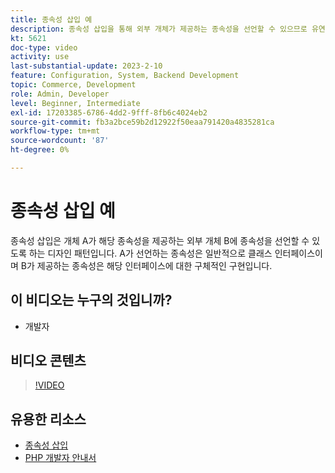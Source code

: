 ```yaml
---
title: 종속성 삽입 예
description: 종속성 삽입을 통해 외부 개체가 제공하는 종속성을 선언할 수 있으므로 유연성 및 모듈성이 향상됩니다.
kt: 5621
doc-type: video
activity: use
last-substantial-update: 2023-2-10
feature: Configuration, System, Backend Development
topic: Commerce, Development
role: Admin, Developer
level: Beginner, Intermediate
exl-id: 17203385-6786-4dd2-9fff-8fb6c4024eb2
source-git-commit: fb3a2bce59b2d12922f50eaa791420a4835281ca
workflow-type: tm+mt
source-wordcount: '87'
ht-degree: 0%

---
```


# 종속성 삽입 예

종속성 삽입은 개체 A가 해당 종속성을 제공하는 외부 개체 B에 종속성을 선언할 수 있도록 하는 디자인 패턴입니다. A가 선언하는 종속성은 일반적으로 클래스 인터페이스이며 B가 제공하는 종속성은 해당 인터페이스에 대한 구체적인 구현입니다.

## 이 비디오는 누구의 것입니까?

- 개발자

## 비디오 콘텐츠

>[!VIDEO](https://video.tv.adobe.com/v/3412449?quality=12&learn=on&captions=kor)

## 유용한 리소스

- [종속성 삽입](https://developer.adobe.com/commerce/php/development/components/dependency-injection/)
- [PHP 개발자 안내서](https://developer.adobe.com/commerce/php/development/)
